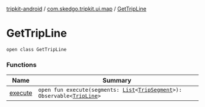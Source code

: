 [tripkit-android](../../index.md) / [com.skedgo.tripkit.ui.map](../index.md) / [GetTripLine](./index.md)

# GetTripLine

`open class GetTripLine`

### Functions

| Name | Summary |
|---|---|
| [execute](execute.md) | `open fun execute(segments: `[`List`](https://kotlinlang.org/api/latest/jvm/stdlib/kotlin.collections/-list/index.html)`<`[`TripSegment`](../../com.skedgo.tripkit.routing/-trip-segment/index.md)`>): Observable<`[`TripLine`](../-trip-line.md)`>` |

